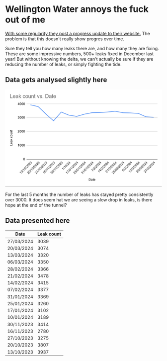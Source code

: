 # Wellington Water annoys the fuck out of me

[With some regularity they post a progress update to their website.](https://www.wellingtonwater.co.nz/resources/topic/water-conservation/leaks/leak-stats/) The problem is that this doesn't really show progres over time.

Sure they tell you how many leaks there are, and how many they are fixing. These are some impressive numbers, 500+ leaks fixed in December last year! But without knowing the delta, we can't actually be sure if they are reducing the number of leaks, or simply fighting the tide.

## Data gets analysed slightly here

![A graph of Wellingtons water leaks over time](resources/img.png)

For the last 5 months the number of leaks has stayed pretty consistently over 3000. It does seem hat we are seeing a slow drop in leaks, is there hope at the end of the tunnel?


## Data presented here

| Date       | Leak count |
|------------|------------|
| 27/03/2024 | 3039       |
| 20/03/2024 | 3074       |
| 13/03/2024 | 3320       |
| 06/03/2024 | 3350       |
| 28/02/2024 | 3366       |
| 21/02/2024 | 3478       |
| 14/02/2024 | 3415       |
| 07/02/2024 | 3377       |
| 31/01/2024 | 3369       |
| 25/01/2024 | 3260       |
| 17/01/2024 | 3102       |
| 10/01/2024 | 3189       |
| 30/11/2023 | 3414       |
| 16/11/2023 | 2780       |
| 27/10/2023 | 3275       |
| 20/10/2023 | 3807       |
| 13/10/2023 | 3937       |

